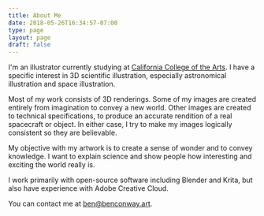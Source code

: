```yaml
---
title: About Me 
date: 2018-05-26T16:34:57-07:00
type: page
layout: page
draft: false
---
```


I'm an illustrator currently studying at <a href="https://cca.edu" target="_blank">California College of the Arts</a>. I have a specific interest in 3D scientific illustration,
especially astronomical illustration and space illustration.

Most of my work consists of 3D renderings. Some of my images are
created entirely from imagination to convey a new world. Other images
are created to technical specifications, to produce an accurate
rendition of a real spacecraft or object. In either case, I try to make my
images logically consistent so they are believable.

My objective with my artwork is to create a sense of wonder
and to convey knowledge. I want to explain science and show people how
interesting and exciting the world really is.

I work primarily with open-source software including Blender and Krita, but also have experience with
Adobe Creative Cloud.

You can contact me at [ben@benconway.art](mailto:ben@benconway.art). 
